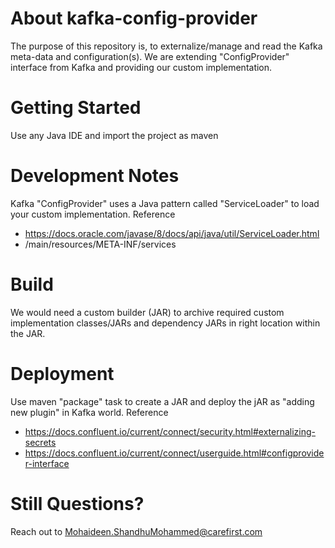 # About kafka-config-provider
The purpose of this repository is, to externalize/manage and read the Kafka meta-data and configuration(s).
We are extending "ConfigProvider" interface from Kafka and providing our custom implementation.

# Getting Started
Use any Java IDE and import the project as maven

# Development Notes
Kafka "ConfigProvider" uses a Java pattern called "ServiceLoader" to load your custom implementation. 
Reference 
* https://docs.oracle.com/javase/8/docs/api/java/util/ServiceLoader.html
* /main/resources/META-INF/services

# Build
We would need a custom builder (JAR) to archive required custom implementation classes/JARs and dependency JARs in
right location within the JAR. 

# Deployment
Use maven "package" task to create a JAR and deploy the jAR as "adding new plugin" in Kafka world.
Reference 
* https://docs.confluent.io/current/connect/security.html#externalizing-secrets
* https://docs.confluent.io/current/connect/userguide.html#configprovider-interface

# Still Questions?
Reach out to Mohaideen.ShandhuMohammed@carefirst.com
